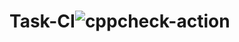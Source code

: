 # Task-CI![cppcheck-action](https://github.com/stepin104825/Task-CI/workflows/cppcheck-action/badge.svg)
